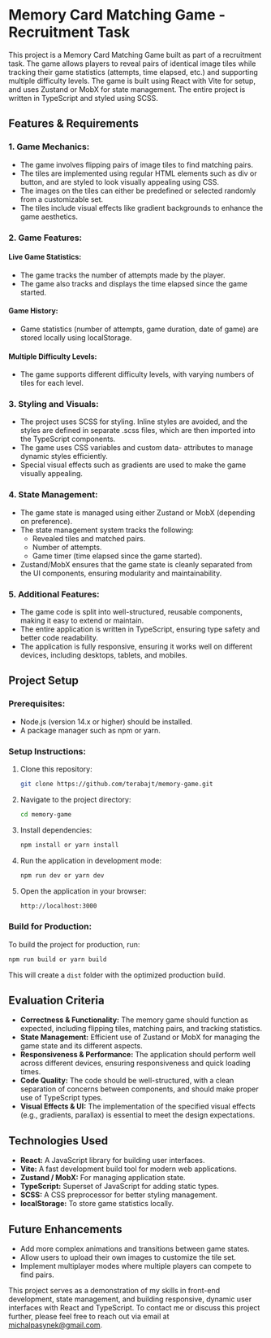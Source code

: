 # Memory Card Matching Game - Recruitment Task

This project is a Memory Card Matching Game built as part of a recruitment task. The game allows players to reveal pairs of identical image tiles while tracking their game statistics (attempts, time elapsed, etc.) and supporting multiple difficulty levels. The game is built using React with Vite for setup, and uses Zustand or MobX for state management. The entire project is written in TypeScript and styled using SCSS.

## Features & Requirements

### 1. Game Mechanics:

- The game involves flipping pairs of image tiles to find matching pairs.
- The tiles are implemented using regular HTML elements such as div or button, and are styled to look visually appealing using CSS.
- The images on the tiles can either be predefined or selected randomly from a customizable set.
- The tiles include visual effects like gradient backgrounds to enhance the game aesthetics.

### 2. Game Features:

#### Live Game Statistics:

- The game tracks the number of attempts made by the player.
- The game also tracks and displays the time elapsed since the game started.

#### Game History:

- Game statistics (number of attempts, game duration, date of game) are stored locally using localStorage.

#### Multiple Difficulty Levels:

- The game supports different difficulty levels, with varying numbers of tiles for each level.

### 3. Styling and Visuals:

- The project uses SCSS for styling. Inline styles are avoided, and the styles are defined in separate .scss files, which are then imported into the TypeScript components.
- The game uses CSS variables and custom data- attributes to manage dynamic styles efficiently.
- Special visual effects such as gradients are used to make the game visually appealing.

### 4. State Management:

- The game state is managed using either Zustand or MobX (depending on preference).
- The state management system tracks the following:
  - Revealed tiles and matched pairs.
  - Number of attempts.
  - Game timer (time elapsed since the game started).
- Zustand/MobX ensures that the game state is cleanly separated from the UI components, ensuring modularity and maintainability.

### 5. Additional Features:

- The game code is split into well-structured, reusable components, making it easy to extend or maintain.
- The entire application is written in TypeScript, ensuring type safety and better code readability.
- The application is fully responsive, ensuring it works well on different devices, including desktops, tablets, and mobiles.

## Project Setup

### Prerequisites:

- Node.js (version 14.x or higher) should be installed.
- A package manager such as npm or yarn.

### Setup Instructions:

1. Clone this repository:

   ```sh
   git clone https://github.com/terabajt/memory-game.git
   ```

2. Navigate to the project directory:
   ```sh
   cd memory-game
   ```
3. Install dependencies:
   ```sh
   npm install or yarn install
   ```
4. Run the application in development mode:
   ```sh
   npm run dev or yarn dev
   ```
5. Open the application in your browser:
   ```sh
   http://localhost:3000
   ```

### Build for Production:

To build the project for production, run:

```sh
npm run build or yarn build
```

This will create a `dist` folder with the optimized production build.

## Evaluation Criteria

- **Correctness & Functionality:** The memory game should function as expected, including flipping tiles, matching pairs, and tracking statistics.
- **State Management:** Efficient use of Zustand or MobX for managing the game state and its different aspects.
- **Responsiveness & Performance:** The application should perform well across different devices, ensuring responsiveness and quick loading times.
- **Code Quality:** The code should be well-structured, with a clean separation of concerns between components, and should make proper use of TypeScript types.
- **Visual Effects & UI:** The implementation of the specified visual effects (e.g., gradients, parallax) is essential to meet the design expectations.

## Technologies Used

- **React:** A JavaScript library for building user interfaces.
- **Vite:** A fast development build tool for modern web applications.
- **Zustand / MobX:** For managing application state.
- **TypeScript:** Superset of JavaScript for adding static types.
- **SCSS:** A CSS preprocessor for better styling management.
- **localStorage:** To store game statistics locally.

## Future Enhancements

- Add more complex animations and transitions between game states.
- Allow users to upload their own images to customize the tile set.
- Implement multiplayer modes where multiple players can compete to find pairs.

This project serves as a demonstration of my skills in front-end development, state management, and building responsive, dynamic user interfaces with React and TypeScript. To contact me or discuss this project further, please feel free to reach out via email at [michalpasynek@gmail.com](mailto:michalpasynek@gmail.com).
